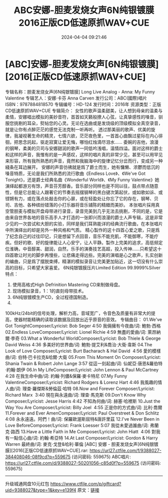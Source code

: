 ﻿---
title: ABC安娜-胆麦发烧女声6N纯银镀膜2016正版CD低速原抓WAV+CUE
date: 2024-04-04 09:21:46
categories: 外语音乐
tags: 外语音乐
---
# [ABC]安娜-胆麦发烧女声[6N纯银镀膜][2016[正版CD低速原抓WAV+CUE]

专辑名称：胆麦发烧女声[6N纯银镀膜]
Long Live
Analog - Anna: My Funny Valentine
专辑艺人：安娜·卡芬
Anna Carven
发行公司：ABC(國際)唱片
ISBN：9787884818570
专辑编号：HD-124
发行时间：2016年
资源类型：正版CD低速原抓WAV+CUE
专辑简介：
女性的歌声温柔甜美，让人想到母亲的温柔与柔情，安娜唱出模拟的美妙音符，首首如天籁般撩人心弦，让真挚感性的嗓音，驯服您挑剔的耳朵，熨帖您的心灵。无论在选曲或是发烧级的顶级模拟全真空录音，就是让你有点醉茫茫的感觉无法克制一听再听。
透过那美丽的歌声、优美的旋律，我凝视著生命的精灵，七情六欲，茫茫夜色里，一首首心曲飘过星际在内心徘徊，把思念託起，驱走寂寞让爱无悔，哪怕红烛滴尽泪水……
委婉的吉他，浪漫的钢琴，柔美的贝司与安娜甜润的歌声一同低吟浅唱，温情四溢。面对这样的爵士和这样的声音，我惟有的是一声感叹，这样的唱片真的非常少见，甚至可以用罕见来形容，所有我所熟悉的声音，竟然和我脑海中的旋律记忆分岔而行，变成另一种綫条在耳边展开。
安娜的声音彷彿就是爲了爵士而生，她有慵懒、浓鬱而低沉的嗓音特质，无论是我们所熟悉的流行歌曲《Endless
Love》、《We've Got Tonight》，还是爵士经典名曲《Wonderful World》、《My Funny
Valentine》她演绎起都游刃有馀，声音芬芳醇香。音乐部分同样也是不同以往，鼓点带点随意性，但是它总能让人跟著它的节奏去摇摆钢琴的黑白键次第起伏，或如歌如诉、或铿锵有力，或在落点处敲击你的心扉，或在轻盈处让你忘了它的存在，钢琴、贝司、吉他、各种缤纷错落的小打乐器将音乐铺陈的精緻而美妙。
本张唱片採用真空管胆麦与模拟开盘母带进行录音，录音完美到几乎无法去挑剔，不同的是，它是由来自世界各地的音乐高手人才打造的一张即兴而浪漫的爵士人声专辑，这是非常少见的一次尝试和大胆的实验，同样是我们耳熟能详的经典流行歌曲，在本张唱片中所演绎出的却是另外一种风格和气质。
精心製作的这十四首心爱之歌，只是爲了纪念自己的过往印记，只是想留下点回音，音乐不能充飢，不能御寒，不能疗疾。但好的歌、好的旋律能让人心安宁，让人平静。製作上完美的追求，高低频定位淮确，中音醇美、甜润，自然，乐手的演奏技艺高超，投入传神……只希望这十四首歌让时光的脚步再慢些，让悲痛走得远些。完美的演唱是心之歌声，扎实创新的编曲，只是爲了摆脱束缚，精湛的模拟录音让完美更加贴近，这一切没有什么崇高的目标，只希望大家喜爱。
6N纯银镀膜压片Limited Edition 99.9999%Silver 特点：
1. 使用高格式High Defrinition Mastering CD来制做母盘。
2. 现场模拟录音，1：1的直刻母带技术。
3. 6N纯银镀模生产CD，全过程德国制造。
4.
100kHz/24bit的信号处理，解析力高，音域宽广，令音色及质量有非常大的提高，使器材能精确的读取该数据及回放出近乎原音的音效。
专辑曲目：
01.We've Got TonightComposer/Lyricist: Bob Seger 4:50
我倆擁有今夜曲/词: 鮑勃·西格
02.Endless LoveComposer/Lyricist: Lionel Richie 4:59
無盡的愛曲/词: 萊昂納爾·李奇
03.What a Wonderful WorldComposer/Lyricist: Bob Thiele &
George David Weiss 4:36
多美好的世界曲/词: 鮑勃·提艾利&喬治·大衛·韋斯
04.The Look of Love Composer/Lyricist: Burt Bacharach & Hal
David  4:56
愛的模樣曲/词: 伯特·巴卡拉克&哈爾·大衛
05.From This Moment On Composer/Lyricist: Shania Twain &
Robert John Lange 3:57
從這一刻起曲/词: 仙妮亞·唐恩&羅伯特·約翰·朗伊
06.In My LifeComposer/Lyricist: John Lennon & Paul McCartney
4:28
在我生命中曲/词: 約翰·列儂&保羅·麥卡特尼
07.My Funny ValentineComposer/Lyricist: Richard Rodgers &
Lorenz Hart 4:46
我風趣的情人曲/词: 理查·羅傑斯&勞倫茲·哈特
08.Now and Forever Composer/Lyricist: Richard
Marx  3:40
現在與永遠曲/词: 理查·馬克斯
09.Don't Know Why Composer/Lyricist: Jesse Harris 4:42
不知為何曲/词: 赫塞·哈裡斯
10.Just the Way You Are Composer/Lyricist: Billy
Joel  4:55
正是你的方式曲/词: 比利·喬爾
11.Forever and Ever AmenComposer/Lyricist: Paul Overstreet &
Don Schlitz 4:08
永永遠遠。阿們！曲/词:
保羅歐渥斯屈特&唐許里茲
12.I've Never Been in Love BeforeComposer/Lyricist: Frank
Loesser 5:07
我從未愛過誰曲/词: 弗蘭克·路西
13.Have a Little Faith in Me Composer/Lyricist: John
Hiatt  4:06
對我有一點信心曲/词: 約翰·希亞特
14.At Last Composer/Lyricist: Gordon & Harry Warren
最終曲/词: 麥克·戈登&哈利·華倫
[ABC] 安娜 - 胆麦发烧女声[6N纯银镀膜][2016[正版CD低速原抓WAV+CUE].rar: https://url27.ctfile.com/f/9388027-384408046-08f9cd?p=559675
(访问密码: 559675)
ABC唱片: https://url27.ctfile.com/d/9388027-50201056-c85d0f?p=559675
(访问密码: 559675)
**************************
升级城通网盘10元红包 https://www.ctfile.com/p/giftcard?uid=9388027&type=1&key=e139f4
原文：[链接](https://blog.sina.com.cn/s/blog_1647c7e76010314zr.html)